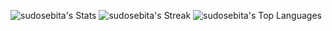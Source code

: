 ![sudosebita's Stats](https://github-readme-stats.vercel.app/api?username=sudosebita&theme=gruvbox&show_icons=true&hide_border=true&count_private=true)
![sudosebita's Streak](https://github-readme-streak-stats.herokuapp.com/?user=sudosebita&theme=gruvbox&hide_border=true)
![sudosebita's Top Languages](https://github-readme-stats.vercel.app/api/top-langs/?username=sudosebita&theme=gruvbox&show_icons=true&hide_border=true&layout=compact)
